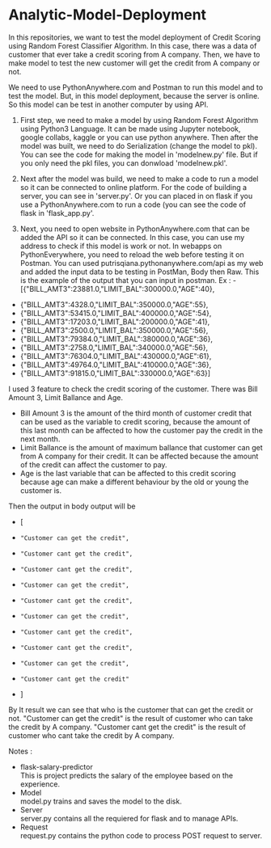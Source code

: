 # Analytic-Model-Deployment

In this repositories, we want to test the model deployment of Credit Scoring using Random Forest Classifier Algorithm. In this case, there was a data of customer that ever take a credit scoring from A company. Then, we have to make model to test the new customer will get the credit from A company or not. 

We need to use PythonAnywhere.com and Postman to run this model and to test the model. But, in this model deployment, because the server is online. So this model can be test in another computer by using API. 

1. First step, we need to make a model by using Random Forest Algorithm using Python3 Language. It can be made using Jupyter notebook, google collabs, kaggle or you can use python anywhere. Then after the model was built, we need to do Serialization (change the model to pkl). You can see the code for making the model in 'modelnew.py' file. But if you only need the pkl files, you can donwload 'modelnew.pkl'.

2. Next after the model was build, we need to make a code to run a model so it can be connected to online platform. For the code of building a server, you can see in 'server.py'. Or you can placed in on flask if you use a PythonAnywhere.com to run a code (you can see the code of flask in 'flask_app.py'.

3. Next, you need to open website in PythonAnywhere.com that can be added the API so it can be connected. In this case, you can use my address to check if this model is work or not. In webapps on PythonEverywhere, you need to reload the web before testing it on Postman. You can used putrisqiana.pythonanywhere.com/api as my web and added the input data to be testing in PostMan, Body then Raw. This is the example of the output that you can input in postman.
Ex : 
-[{"BILL_AMT3":23881.0,"LIMIT_BAL":300000.0,"AGE":40},
- {"BILL_AMT3":4328.0,"LIMIT_BAL":350000.0,"AGE":55},
- {"BILL_AMT3":53415.0,"LIMIT_BAL":400000.0,"AGE":54},
- {"BILL_AMT3":17203.0,"LIMIT_BAL":200000.0,"AGE":41},
- {"BILL_AMT3":2500.0,"LIMIT_BAL":350000.0,"AGE":56},
- {"BILL_AMT3":79384.0,"LIMIT_BAL":380000.0,"AGE":36},
- {"BILL_AMT3":2758.0,"LIMIT_BAL":340000.0,"AGE":56},
- {"BILL_AMT3":76304.0,"LIMIT_BAL":430000.0,"AGE":61},
- {"BILL_AMT3":49764.0,"LIMIT_BAL":410000.0,"AGE":36},
- {"BILL_AMT3":91815.0,"LIMIT_BAL":330000.0,"AGE":63}]

I used 3 feature to check the credit scoring of the customer. There was Bill Amount 3, Limit Ballance and Age. 
- Bill Amount 3 is the amount of the third month of customer credit that can be used as the variable to credit scoring, because the amount of this last month can be affected to how the customer pay the credit in the next month.
- Limit Ballance is the amount of maximum ballance that customer can get from A company for their credit. It can be affected because the amount of the credit can affect the customer to pay.
- Age is the last variable that can be affected to this credit scoring because age can make a different behaviour by the old or young the customer is. 

Then the output in body output will be 
- [
-     "Customer can get the credit",
-     "Customer cant get the credit",
-     "Customer cant get the credit",
-     "Customer can get the credit",
-     "Customer cant get the credit",
-     "Customer can get the credit",
-     "Customer cant get the credit",
-     "Customer cant get the credit",
-     "Customer can get the credit",
-     "Customer cant get the credit"
- ]

By It result we can see that who is the customer that can get the credit or not. 
"Customer can get the credit" is the result of customer who can take the credit by A company.
"Customer cant get the credit" is the result of customer who cant take the credit by A company.

Notes : 
- flask-salary-predictor <br>
This is project predicts the salary of the employee based on the experience.
- Model<br>
model.py trains and saves the model to the disk.
- Server<br>
server.py contains all the requiered for flask and to manage APIs.
- Request<br>
request.py contains the python code to process POST request to server.

